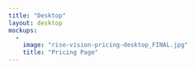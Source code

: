 ```yaml
---
title: "Desktop"
layout: desktop
mockups:
  -
    image: "rise-vision-pricing-desktop_FINAL.jpg"
    title: "Pricing Page"
---
```

